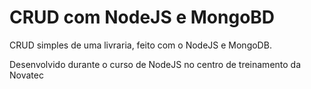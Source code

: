 # CRUD com NodeJS e MongoBD 
CRUD simples de uma livraria, feito com o NodeJS e MongoDB.

Desenvolvido durante o curso de NodeJS no centro de treinamento da Novatec
